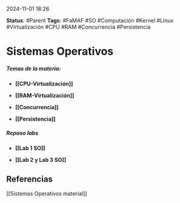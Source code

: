 2024-11-01 18:26

__Status__: #Parent 
__Tags__: #FaMAF #SO #Computación #Kernel #Linux #Virtualización #CPU #RAM #Concurrencia #Persistencia 
# Sistemas Operativos

##### Temas de la materia:

-  **[[CPU-Virtualización]]**
 
-  **[[RAM-Virtualización]]**
 
-  **[[Concurrencia]]**

-  **[[Persistencia]]**

##### Repaso labs

-  **[[Lab 1 SO]]**

-  **[[Lab 2 y Lab 3 SO]]**

## Referencias

[[Sistemas Operativos material]]
